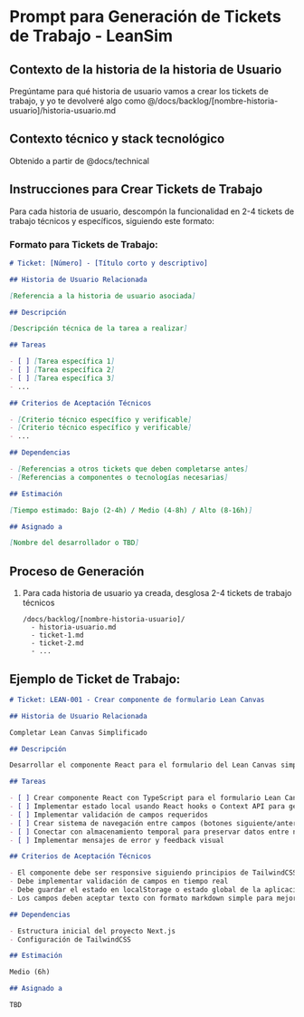 # Prompt para Generación de Tickets de Trabajo - LeanSim

## Contexto de la historia de la historia de Usuario

Pregúntame para qué historia de usuario vamos a crear los tickets de trabajo, y yo te devolveré algo como @/docs/backlog/[nombre-historia-usuario]/historia-usuario.md

## Contexto técnico y stack tecnológico

Obtenido a partir de @docs/technical

## Instrucciones para Crear Tickets de Trabajo

Para cada historia de usuario, descompón la funcionalidad en 2-4 tickets de trabajo técnicos y específicos, siguiendo este formato:

### Formato para Tickets de Trabajo:

```markdown
# Ticket: [Número] - [Título corto y descriptivo]

## Historia de Usuario Relacionada

[Referencia a la historia de usuario asociada]

## Descripción

[Descripción técnica de la tarea a realizar]

## Tareas

- [ ] [Tarea específica 1]
- [ ] [Tarea específica 2]
- [ ] [Tarea específica 3]
- ...

## Criterios de Aceptación Técnicos

- [Criterio técnico específico y verificable]
- [Criterio técnico específico y verificable]
- ...

## Dependencias

- [Referencias a otros tickets que deben completarse antes]
- [Referencias a componentes o tecnologías necesarias]

## Estimación

[Tiempo estimado: Bajo (2-4h) / Medio (4-8h) / Alto (8-16h)]

## Asignado a

[Nombre del desarrollador o TBD]
```

## Proceso de Generación

1. Para cada historia de usuario ya creada, desglosa 2-4 tickets de trabajo técnicos
   ```
   /docs/backlog/[nombre-historia-usuario]/
     - historia-usuario.md
     - ticket-1.md
     - ticket-2.md
     - ...
   ```

## Ejemplo de Ticket de Trabajo:

```markdown
# Ticket: LEAN-001 - Crear componente de formulario Lean Canvas

## Historia de Usuario Relacionada

Completar Lean Canvas Simplificado

## Descripción

Desarrollar el componente React para el formulario del Lean Canvas simplificado con los 5 campos clave, incluyendo validación y gestión de estado.

## Tareas

- [ ] Crear componente React con TypeScript para el formulario Lean Canvas
- [ ] Implementar estado local usando React hooks o Context API para gestionar los datos
- [ ] Implementar validación de campos requeridos
- [ ] Crear sistema de navegación entre campos (botones siguiente/anterior)
- [ ] Conectar con almacenamiento temporal para preservar datos entre navegaciones
- [ ] Implementar mensajes de error y feedback visual

## Criterios de Aceptación Técnicos

- El componente debe ser responsive siguiendo principios de TailwindCSS
- Debe implementar validación de campos en tiempo real
- Debe guardar el estado en localStorage o estado global de la aplicación
- Los campos deben aceptar texto con formato markdown simple para mejor estructura

## Dependencias

- Estructura inicial del proyecto Next.js
- Configuración de TailwindCSS

## Estimación

Medio (6h)

## Asignado a

TBD
```
